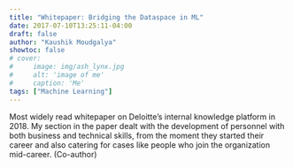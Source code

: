 ```yaml
---
title: "Whitepaper: Bridging the Dataspace in ML"
date: 2017-07-10T13:25:11-04:00
draft: false
author: "Kaushik Moudgalya"
showtoc: false
# cover:
#     image: img/ash_lynx.jpg
#     alt: 'image of me'
#     caption: 'Me'
tags: ["Machine Learning"]
---
```


Most widely read whitepaper on Deloitte’s internal knowledge platform in 2018.
My section in the paper dealt with the development of personnel with both business and technical skills, from the moment they started their career and also catering for cases like people who join the organization mid-career. (Co-author)